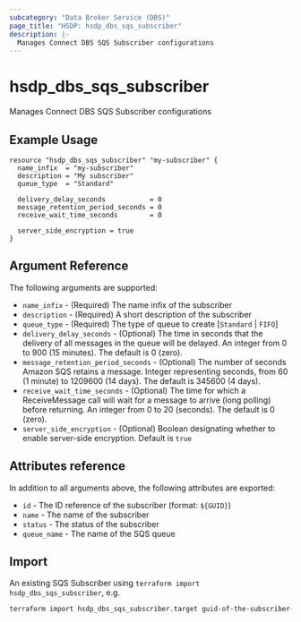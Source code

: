 ```yaml
---
subcategory: "Data Broker Service (DBS)"
page_title: "HSDP: hsdp_dbs_sqs_subscriber"
description: |-
  Manages Connect DBS SQS Subscriber configurations
---
```


# hsdp_dbs_sqs_subscriber

Manages Connect DBS SQS Subscriber configurations

## Example Usage

```hcl
resource "hsdp_dbs_sqs_subscriber" "my-subscriber" {
  name_infix  = "my-subscriber"
  description = "My subscriber"
  queue_type  = "Standard"
  
  delivery_delay_seconds           = 0
  message_retention_period_seconds = 0
  receive_wait_time_seconds        = 0
  
  server_side_encryption = true
}
```

## Argument Reference

The following arguments are supported:

* `name_infix` - (Required) The name infix of the subscriber
* `description` - (Required) A short description of the subscriber
* `queue_type` - (Required) The type of queue to create [`Standard` | `FIFO`]
* `delivery_delay_seconds` - (Optional) The time in seconds that the delivery of all messages in the queue will be delayed. An integer from 0 to 900 (15 minutes). The default is 0 (zero).
* `message_retention_period_seconds` - (Optional) The number of seconds Amazon SQS retains a message. Integer representing seconds, from 60 (1 minute) to 1209600 (14 days). The default is 345600 (4 days).
* `receive_wait_time_seconds` - (Optional) The time for which a ReceiveMessage call will wait for a message to arrive (long polling) before returning. An integer from 0 to 20 (seconds). The default is 0 (zero).
* `server_side_encryption` - (Optional) Boolean designating whether to enable server-side encryption. Default is `true`

## Attributes reference

In addition to all arguments above, the following attributes are exported:

* `id` - The ID reference of the subscriber (format: `${GUID}`)
* `name` - The name of the subscriber
* `status` - The status of the subscriber
* `queue_name` - The name of the SQS queue

## Import

An existing SQS Subscriber using `terraform import hsdp_dbs_sqs_subscriber`, e.g.

```bash
terraform import hsdp_dbs_sqs_subscriber.target guid-of-the-subscriber-to-import
```
